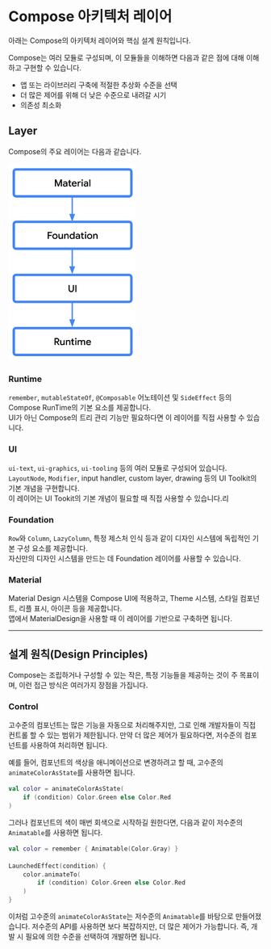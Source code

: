 # Compose 아키텍처 레이어

아래는 Compose의 아키텍처 레이어와 핵심 설계 원칙입니다.

Compose는 여러 모듈로 구성되며, 이 모듈들을 이해하면 다음과 같은 점에 대해 이해하고 구현할 수 있습니다.

- 앱 또는 라이브러리 구축에 적절한 추상화 수준을 선택
- 더 많은 제어를 위해 더 낮은 수준으로 내려갈 시기
- 의존성 최소화

## Layer
Compose의 주요 레이어는 다음과 같습니다.

<img src=../../resource/layering-major-layers.svg width="50%" height="auto">

### Runtime
`remember`, `mutableStateOf`, `@Composable` 어노테이션 및 `SideEffect` 등의 Compose RunTime의 기본 요소를 제공합니다.  
UI가 아닌 Compose의 트리 관리 기능만 필요하다면 이 레이어를 직접 사용할 수 있습니다.

### UI
`ui-text`, `ui-graphics`, `ui-tooling` 등의 여러 모듈로 구성되어 있습니다.  
`LayoutNode`, `Modifier`, input handler, custom layer, drawing 등의 UI Toolkit의 기본 개념을 구현합니다.  
이 레이어는 UI Tookit의 기본 개념이 필요할 때 직접 사용할 수 있습니다.리

### Foundation
`Row`와 `Column`, `LazyColumn`, 특정 제스처 인식 등과 같이 디자인 시스템에 독립적인 기본 구성 요소를 제공합니다.   
자신만의 디자인 시스템을 만드는 데 Foundation 레이어를 사용할 수 있습니다.

### Material
Material Design 시스템을 Compose UI에 적용하고, Theme 시스템, 스타일 컴포넌트, 리플 표시, 아이콘 등을 제공합니다.   
앱에서 MaterialDesign을 사용할 때 이 레이어를 기반으로 구축하면 됩니다.

---

## 설계 원칙(Design Principles)
Compose는 조립하거나 구성할 수 있는 작은, 특정 기능들을 제공하는 것이 주 목표이며, 이런 접근 방식은 여러가지 장점을 가집니다.

### Control
고수준의 컴포넌트는 많은 기능을 자동으로 처리해주지만, 그로 인해 개발자들이 직접 컨트롤 할 수 있는 범위가 제한됩니다. 
만약 더 많은 제어가 필요하다면, 저수준의 컴포넌트를 사용하여 처리하면 됩니다.

예를 들어, 컴포넌트의 색상을 애니메이션으로 변경하려고 할 때, 고수준의 `animateColorAsState`를 사용하면 됩니다.
```kotlin
val color = animateColorAsState(
    if (condition) Color.Green else Color.Red
)
```

그러나 컴포넌트의 색이 매번 회색으로 시작하길 원한다면, 다음과 같이 저수준의 `Animatable`를 사용하면 됩니다.

```kotlin
val color = remember { Animatable(Color.Gray) }

LaunchedEffect(condition) {
    color.animateTo(
        if (condition) Color.Green else Color.Red
    )
}
```

이처럼 고수준의 `animateColorAsState`는 저수준의 `Animatable`를 바탕으로 만들어졌습니다. 
저수준의 API를 사용하면 보다 복잡하지만, 더 많은 제어가 가능합니다. 즉, 개발 시 필요에 의한 수준을 선택하여 개발하면 됩니다.
